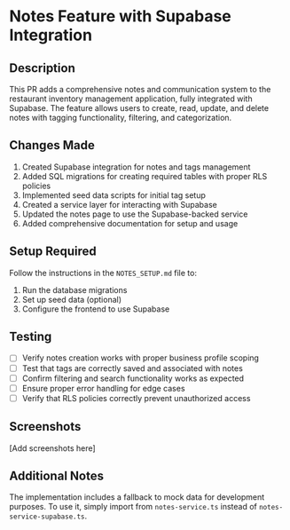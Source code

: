 # Notes Feature with Supabase Integration

## Description

This PR adds a comprehensive notes and communication system to the restaurant inventory management application, fully integrated with Supabase. The feature allows users to create, read, update, and delete notes with tagging functionality, filtering, and categorization.

## Changes Made

1. Created Supabase integration for notes and tags management
2. Added SQL migrations for creating required tables with proper RLS policies
3. Implemented seed data scripts for initial tag setup
4. Created a service layer for interacting with Supabase
5. Updated the notes page to use the Supabase-backed service
6. Added comprehensive documentation for setup and usage

## Setup Required

Follow the instructions in the `NOTES_SETUP.md` file to:

1. Run the database migrations
2. Set up seed data (optional)
3. Configure the frontend to use Supabase

## Testing

- [ ] Verify notes creation works with proper business profile scoping
- [ ] Test that tags are correctly saved and associated with notes
- [ ] Confirm filtering and search functionality works as expected
- [ ] Ensure proper error handling for edge cases
- [ ] Verify that RLS policies correctly prevent unauthorized access

## Screenshots

[Add screenshots here]

## Additional Notes

The implementation includes a fallback to mock data for development purposes. To use it, simply import from `notes-service.ts` instead of `notes-service-supabase.ts`.
